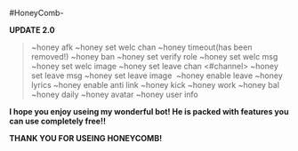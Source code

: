 #HoneyComb-

**UPDATE 2.0**

> ~honey afk 
> ~honey set welc chan 
> ~honey timeout(has been removed!)
> ~honey ban 
> ~honey set verify role 
> ~honey set welc msg 
> ~honey set welc image
> ~honey set leave chan <#channel>
> ~honey set leave msg <message>
> ~honey set leave image <image url>
> ~honey enable leave
> ~honey lyrics
> ~honey enable anti link
> ~honey kick <user> <reason>
> ~honey work
> ~honey bal
> ~honey daily 
> ~honey avatar <user>
> ~honey user info <user>

**I hope you enjoy useing my wonderful bot!
He is packed with features you can use 
completely free!!**

__THANK YOU FOR USEING HONEYCOMB!__
